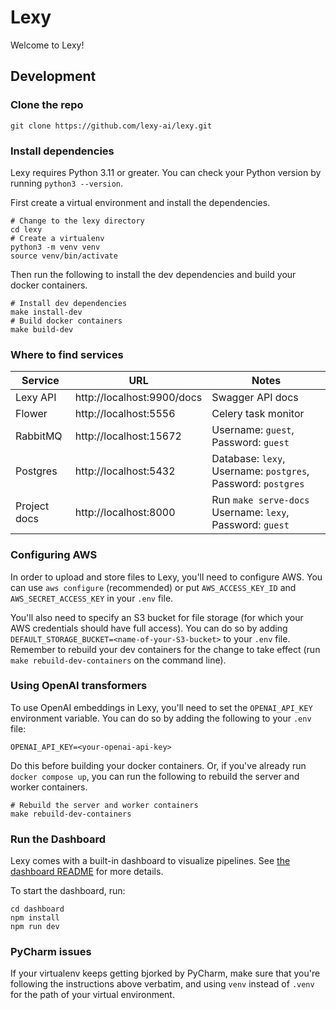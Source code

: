 # Lexy

Welcome to Lexy!
 
## Development

### Clone the repo

```Shell
git clone https://github.com/lexy-ai/lexy.git
```

### Install dependencies

Lexy requires Python 3.11 or greater. You can check your Python version by running `python3 --version`.

First create a virtual environment and install the dependencies.

```Shell
# Change to the lexy directory
cd lexy
# Create a virtualenv
python3 -m venv venv 
source venv/bin/activate
```

Then run the following to install the dev dependencies and build your docker containers.

```Shell
# Install dev dependencies
make install-dev
# Build docker containers
make build-dev
```

### Where to find services

| Service      | URL                        | Notes                                                         |
|--------------|----------------------------|---------------------------------------------------------------|
| Lexy API     | http://localhost:9900/docs | Swagger API docs                                              |
| Flower       | http://localhost:5556      | Celery task monitor                                           |
| RabbitMQ     | http://localhost:15672     | Username: `guest`, Password: `guest`                          |
| Postgres     | http://localhost:5432      | Database: `lexy`, Username: `postgres`, Password: `postgres`  |
| Project docs | http://localhost:8000      | Run `make serve-docs`<br/>Username: `lexy`, Password: `guest` |

### Configuring AWS

In order to upload and store files to Lexy, you'll need to configure AWS. You can use `aws configure` (recommended) or 
put `AWS_ACCESS_KEY_ID` and `AWS_SECRET_ACCESS_KEY` in your `.env` file.

You'll also need to specify an S3 bucket for file storage (for which your AWS credentials should have full access). 
You can do so by adding `DEFAULT_STORAGE_BUCKET=<name-of-your-S3-bucket>` to your `.env` file. Remember to rebuild your 
dev containers for the change to take effect (run `make rebuild-dev-containers` on the command line).

### Using OpenAI transformers

To use OpenAI embeddings in Lexy, you'll need to set the `OPENAI_API_KEY` environment variable. You can do so by adding 
the following to your `.env` file:

```Shell
OPENAI_API_KEY=<your-openai-api-key>
```

Do this before building your docker containers. Or, if you've already run `docker compose up`, you can run the 
following to rebuild the server and worker containers.

```shell
# Rebuild the server and worker containers
make rebuild-dev-containers
```

### Run the Dashboard

Lexy comes with a built-in dashboard to visualize pipelines. See [the dashboard README](./dashboard/README.md) for more details.

To start the dashboard, run:

```shell
cd dashboard
npm install
npm run dev
```

### PyCharm issues

If your virtualenv keeps getting bjorked by PyCharm, make sure that you're following the instructions above verbatim, 
and using `venv` instead of `.venv` for the path of your virtual environment.
